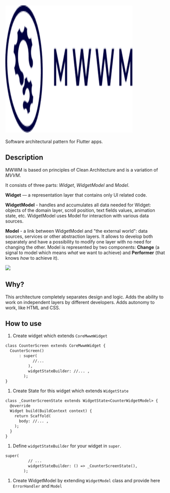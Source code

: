 <!--![logo](logo.gif)-->

# <img src="logo.png" title="logo" width="400" height="400" align="middle"/>

Software architectural pattern for Flutter apps.

## Description

MWWM is based on principles of Clean Architecture and is a variation of *MVVM*.

It consists of three parts: *Widget*, *WidgetModel* and *Model*.

**Widget** — a representation layer that contains only UI related code. 

**WidgetModel** - handles and accumulates all data needed for Widget:
objects of the domain layer, scroll position, text fields values, animation state, etc.
WidgetModel uses Model for interaction with various data sources.

**Model** - a link between WidgetModel and "the external world": data sources,
services or other abstraction layers. It allows to develop both separately and have
a possibility to modify one layer with no need for changing the other. Model is
represented by two components: **Change** (a signal to model which means *what* we want
to achieve) and **Performer** (that knows *how* to achieve it).

![](doc/images/mwwm.png) 

## Why?

This architecture completely separates design and logic. Adds the ability to work on independent layers by different developers. Adds autonomy to work, like HTML and CSS.

##  How to use

1. Create widget which extends `CoreMwwmWidget`
```
class CounterScreen extends CoreMwwmWidget {
  CounterScreen()
      : super(
            //...
          ),
          widgetStateBuilder: //... ,
        );
}
```
1. Create State for this widget which extends `WidgetState`
```
class _CounterScreenState extends WidgetState<CounterWidgetModel> {
  @override
  Widget build(BuildContext context) {
    return Scaffold(
      body: //... ,
    );
  }
}
```
1. Define `widgetStateBuilder` for your widget in `super`. 
```
super(
          // ...
          widgetStateBuilder: () => _CounterScreenState(),
        );
``` 
1. Create WidgetModel by extending `WidgetModel` class and provide here `ErrorHandler` and `Model`
